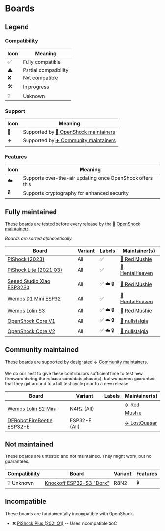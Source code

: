 
# Boards

## Legend

### Compatibility

|Icon|Meaning|
|-|-|
| :white_check_mark: | Fully compatible |
| :warning: | Partial compatibility |
| :x: | Not compatible |
| :hammer_and_wrench: | In progress |
| :grey_question: | Unknown |

### Support

|Icon|Meaning|
|-|-|
| :rocket: | Supported by [:rocket: OpenShock maintainers](https://github.com/orgs/OpenShock/teams/maintainer) |
| :airplane: | Supported by [:airplane: Community maintainers](https://github.com/orgs/OpenShock/teams/contributor) |

### Features

|Icon|Meaning|
|-|-|
| :cloud: | Supports over-the-air updating once OpenShock offers this |
| :lock: | Supports cryptography for enhanced security |

## Fully maintained

These boards are tested before every release by the [:rocket: OpenShock maintainers](https://github.com/orgs/OpenShock/teams/maintainer).

*Boards are sorted alphabetically.*

| Board | Variant | Labels | Maintainer(s) |
|-|-|-|-|
| [PiShock (2023)](pishock/2023-pishock.md) | All | :white_check_mark: | [:rocket: Red Mushie](https://github.com/redmushie) |
| [PiShock Lite (2021 Q3)](pishock/2021q3-lite.md) | All | :white_check_mark: | [:rocket: HentaiHeaven](https://github.com/hhvrc) |
| [Seeed Studio Xiao ESP32S3](seeed/xiao-esp32s3.md) | All | :white_check_mark: :cloud: :lock: | [:rocket: Red Mushie](https://github.com/redmushie) |
| [Wemos D1 Mini ESP32](wemos/d1-mini-esp32.md) | All | :white_check_mark: | [:rocket: HentaiHeaven](https://github.com/hhvrc) |
| [Wemos Lolin S3](wemos/lolin-s3.md) | All | :white_check_mark: :cloud: :lock: | [:rocket: Red Mushie](https://github.com/redmushie) |
| [OpenShock Core V1](openshock/core-v1.md) | All | :white_check_mark: :cloud: :lock: | [:rocket: nullstalgia](https://github.com/nullstalgia) |
| [OpenShock Core V2](openshock/core-v2.md) | All | :white_check_mark: :cloud: :lock: | [:rocket: nullstalgia](https://github.com/nullstalgia) |

## Community maintained

These boards are supported by designated [:airplane: Community maintainers](https://github.com/orgs/OpenShock/teams/contributor).

We do our best to give these contributors sufficient time to test new firmware during the release candidate phase(s), but we cannot guarantee that they got around to a full test cycle prior to a new release.

| Board | Variant | Labels | Maintainer(s) |
|-|-|-|-|
| [Wemos Lolin S2 Mini](wemos/lolin-s2-mini.md) | N4R2 (All) | | [:airplane: Red Mushie](https://github.com/redmushie) |
| [DFRobot FireBeetle ESP32-E](dfr-firebeetle/dfr-firebeetle.md) | ESP32-E (All) | | [:airplane: LostQuasar](https://github.com/LostQuasar) |

## Not maintained

These boards are untested and not maintained. They might work, but no guarantees.

| Compatibility | Board | Variant | Features |
|-|-|-|-|
| :grey_question: Unknown | [Knockoff ESP32-S3 "Dorx"](china/esp32s3-dorx.md) | R8N2 | :lock: |

## Incompatible

These boards are fundamentally incompatible with OpenShock.

- :x: [PiShock Plus (2021 Q1)](pishock/2021q1-plus.md) -- Uses incompatible SoC
